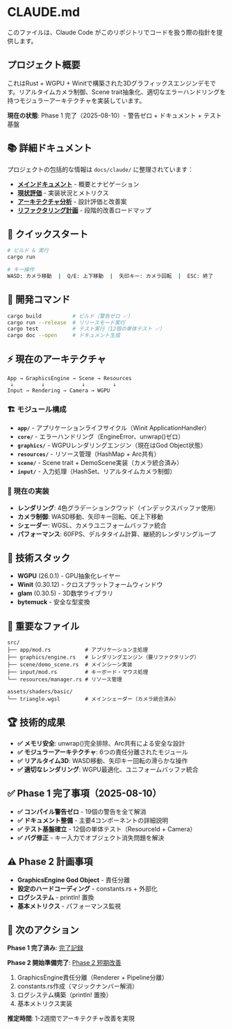 # CLAUDE.md

このファイルは、Claude Code がこのリポジトリでコードを扱う際の指針を提供します。

## プロジェクト概要

これはRust + WGPU + Winitで構築された3Dグラフィックスエンジンデモです。リアルタイムカメラ制御、Scene trait抽象化、適切なエラーハンドリングを持つモジュラーアーキテクチャを実装しています。

**現在の状態**: Phase 1 完了（2025-08-10）- 警告ゼロ + ドキュメント + テスト基盤

## 📚 詳細ドキュメント

プロジェクトの包括的な情報は `docs/claude/` に整理されています：

- **[メインドキュメント](./docs/claude/README.md)** - 概要とナビゲーション
- **[現状評価](./docs/claude/evaluation/current_state.md)** - 実装状況とメトリクス
- **[アーキテクチャ分析](./docs/claude/architecture/analysis.md)** - 設計評価と改善案
- **[リファクタリング計画](./docs/claude/refactoring/roadmap.md)** - 段階的改善ロードマップ

## 🚀 クイックスタート

```bash
# ビルド & 実行
cargo run

# キー操作
WASD: カメラ移動  |  Q/E: 上下移動  |  矢印キー: カメラ回転  |  ESC: 終了
```

## 🔧 開発コマンド

```bash
cargo build          # ビルド（警告ゼロ ✅）
cargo run --release  # リリースモード実行
cargo test           # テスト実行（12個の単体テスト ✅）
cargo doc --open     # ドキュメント生成
```

## ⚡ 現在のアーキテクチャ

```
App → GraphicsEngine → Scene → Resources
 ↓         ↓            ↓         ↓
Input → Rendering → Camera → WGPU
```

### 🏗️ モジュール構成

- **`app/`** - アプリケーションライフサイクル（Winit ApplicationHandler）
- **`core/`** - エラーハンドリング（EngineError、unwrap()ゼロ）
- **`graphics/`** - WGPUレンダリングエンジン（現在はGod Object状態）
- **`resources/`** - リソース管理（HashMap + Arc共有）
- **`scene/`** - Scene trait + DemoScene実装（カメラ統合済み）
- **`input/`** - 入力処理（HashSet、リアルタイムカメラ制御）

### 🎯 現在の実装

- **レンダリング**: 4色グラデーションクワッド（インデックスバッファ使用）
- **カメラ制御**: WASD移動、矢印キー回転、QE上下移動
- **シェーダー**: WGSL、カメラユニフォームバッファ統合
- **パフォーマンス**: 60FPS、デルタタイム計算、継続的レンダリングループ

## 🔧 技術スタック

- **WGPU** (26.0.1) - GPU抽象化レイヤー
- **Winit** (0.30.12) - クロスプラットフォームウィンドウ
- **glam** (0.30.5) - 3D数学ライブラリ  
- **bytemuck** - 安全な型変換

## 📁 重要なファイル

```
src/
├── app/mod.rs           # アプリケーション主処理
├── graphics/engine.rs   # レンダリングエンジン（要リファクタリング）
├── scene/demo_scene.rs  # メインシーン実装
├── input/mod.rs         # キーボード・マウス処理
└── resources/manager.rs # リソース管理

assets/shaders/basic/
└── triangle.wgsl        # メインシェーダー（カメラ統合済み）
```

## 🏆 技術的成果

- **✅ メモリ安全**: unwrap()完全排除、Arc共有による安全な設計
- **✅ モジュラーアーキテクチャ**: 6つの責任分離されたモジュール
- **✅ リアルタイム3D**: WASD移動、矢印キー回転の滑らかな操作
- **✅ 適切なレンダリング**: WGPU最適化、ユニフォームバッファ統合

## ✅ Phase 1 完了事項（2025-08-10）

- **✅ コンパイル警告ゼロ** - 19個の警告を全て解消
- **✅ ドキュメント整備** - 主要4コンポーネントの詳細説明
- **✅ テスト基盤確立** - 12個の単体テスト（ResourceId + Camera）
- **✅ バグ修正** - キー入力でオブジェクト消失問題を解決

## ⚠️ Phase 2 計画事項

- **GraphicsEngine God Object** - 責任分離
- **設定のハードコーディング** - constants.rs + 外部化
- **ログシステム** - println! 置換
- **基本メトリクス** - パフォーマンス監視

## 🎯 次のアクション

**Phase 1 完了済み**: [完了記録](./docs/claude/refactoring/phase_1_immediate.md)

**Phase 2 開始準備完了**: [Phase 2 短期改善](./docs/claude/refactoring/phase_2_short_term.md)

1. GraphicsEngine責任分離（Renderer + Pipeline分離）
2. constants.rs作成（マジックナンバー解消）
3. ログシステム構築（println! 置換）
4. 基本メトリクス実装

**推定時間**: 1-2週間でアーキテクチャ改善を実現
